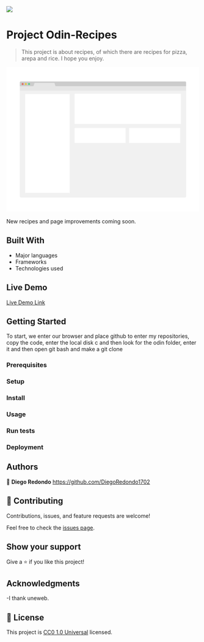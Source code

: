 ![](https://img.shields.io/badge/Uneweb-blue)

# Project Odin-Recipes

> This project is about recipes, of which there are recipes for pizza, arepa and rice. I hope you enjoy.

![screenshot](./app_screenshot.png)

New recipes and page improvements coming soon.

## Built With

- Major languages
- Frameworks
- Technologies used

## Live Demo

[Live Demo Link](https://livedemo.com)


## Getting Started

To start, we enter our browser and place github to enter my repositories, copy the code, enter the local disk c and then look for the odin folder, enter it and then open git bash and make a git clone

### Prerequisites

### Setup

### Install

### Usage

### Run tests

### Deployment

## Authors

👤 **Diego Redondo**
https://github.com/DiegoRedondo1702
## 🤝 Contributing

Contributions, issues, and feature requests are welcome!

Feel free to check the [issues page](issues/).

## Show your support

Give a ⭐️ if you like this project!

## Acknowledgments

-I thank uneweb.

## 📝 License

This project is [CC0 1.0 Universal](LICENSE) licensed.
